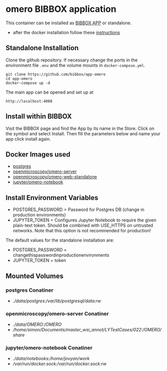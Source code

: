 # omero BIBBOX application

This container can be installed as [BIBBOX APP](https://bibbox.readthedocs.io/en/latest/ "BIBBOX App Store") or standalone. 

- after the docker installation follow these [instructions](INSTALL-APP.md)

## Standalone Installation 

Clone the github repository. If necessary change the ports in the environment file `.env` and the volume mounts in `docker-compose.yml`.

```
git clone https://github.com/bibbox/app-omero
cd app-omero
docker-compose up -d
```

The main app can be opened and set up at
```
http://localhost:4080
```

## Install within BIBBOX

Visit the BIBBOX page and find the App by its name in the Store. Click on the symbol and select Install. Then fill the parameters below and name your app click install again.

## Docker Images used
  - [postgres](https://hub.docker.com/r/postgres) 
  - [openmicroscopy/omero-server](https://hub.docker.com/r/openmicroscopy/omero-server) 
  - [openmicroscopy/omero-web-standalone](https://hub.docker.com/r/openmicroscopy/omero-web-standalone) 
  - [jupyter/omero-notebook](https://hub.docker.com/r/jupyter/omero-notebook) 


 
## Install Environment Variables
  - POSTGRES_PASSWORD =  Password for Postgres DB (change in production environments)
  - JUPYTER_TOKEN = Configures Jupyter Notebook to require the given plain-text token. Should be combined with USE_HTTPS on untrusted networks. Note that this option is not recommended for production!

  
The default values for the standalone installation are:
  - POSTGRES_PASSWORD = changethispasswordinproductionenvironments
  - JUPYTER_TOKEN = token

  
## Mounted Volumes
### postgres Conatiner
  - *./data/postgres:/var/lib/postgresql/data:rw*
### openmicroscopy/omero-server Conatiner
  - *./data/OMERO:/OMERO*
  - */home/simon/Documents/master_wsi_annot/LYTestCases/022:/OMERO/share*
### jupyter/omero-notebook Conatiner
  - *./data/notebooks:/home/jovyan/work*
  - */var/run/docker.sock:/var/run/docker.sock:rw*
